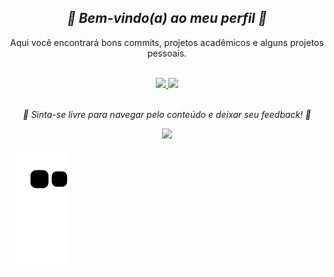 <div align="center">
  <h2><i> 🌸  Bem-vindo(a) ao meu perfil  🌸 </i></h2>
</div>

<!-- APRESENTAÇÃO -->

<div align="center">

  Aqui você encontrará bons commits, projetos acadêmicos e alguns projetos pessoais.
  
</div>

  <br>

<!-- ESTATISTICAS DO PERFIL -->

<div align="center">
  <a href="https://github.com/Nathaly-Barbieri">
  <img height="180em" src="https://github-readme-stats.vercel.app/api?username=Nathaly-Barbieri&show_icons=true&theme=jolly&include_all_commits=true&count_private=true"/>
  <img height="180em" src="https://github-readme-stats.vercel.app/api/top-langs/?username=Nathaly-Barbieri&layout=compact&langs_count=7&theme=jolly"/></a>
</div>

<br>

<!-- NOTAS DE RODAPÉ -->

<div align="center">

  _🦋  Sinta-se livre para navegar pelo conteúdo e deixar seu feedback!  🦋_
  
</div>

<!-- REDES SOCIAIS-->

<div align="center"> 

  <a href = "https://www.linkedin.com/in/nathaly-barbieri/" target = "_blank">
  <img src = "https://img.shields.io/badge/LinkedIn-d375f1?style=for-the-badge&logo=linkedin&logoColor=white" target = "_blank">
  </a> 
 
</div>

![Snake animation](https://github.com/Nathaly-Barbieri/Nathaly-Barbieri/blob/output/github-contribution-grid-snake.svg)

